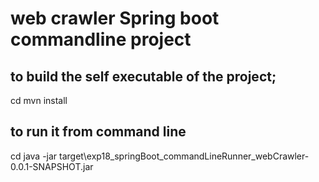 # web crawler Spring boot commandline project


## to build the self executable of the project;
cd <whereEverTheProjectDirIs>
mvn install

## to run it from command line
cd <whereEverTheProjectDirIs>
java -jar target\exp18_springBoot_commandLineRunner_webCrawler-0.0.1-SNAPSHOT.jar

